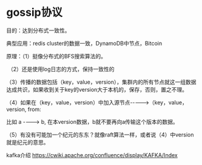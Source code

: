 # gossip协议

目的：达到分布式一致性。

典型应用：redis cluster的数据一致，DynamoDB中节点，Bitcoin

原理：（1）挺像分布式的BFS搜索算法的。

​            （2）还是使用log日志的方式，保持一致性的

​			（3）传播的数据包括（key，value，version），集群内的所有节点就这一组数据达成共识，如果收到关于key的version大于本机的，保存，否则，置之不理。

​              （4）如果在（key，value，version）中加入源节点----->（key，value，version,  from:

比如 a ----> b, 在本version数据，b就不要再向a传输这个版本的数据。

​              （5）有没有可能加一个纪元的东东？就像raft算法一样，或者说（4）中version就是纪元的意思。

 kafka介绍 https://cwiki.apache.org/confluence/display/KAFKA/Index
